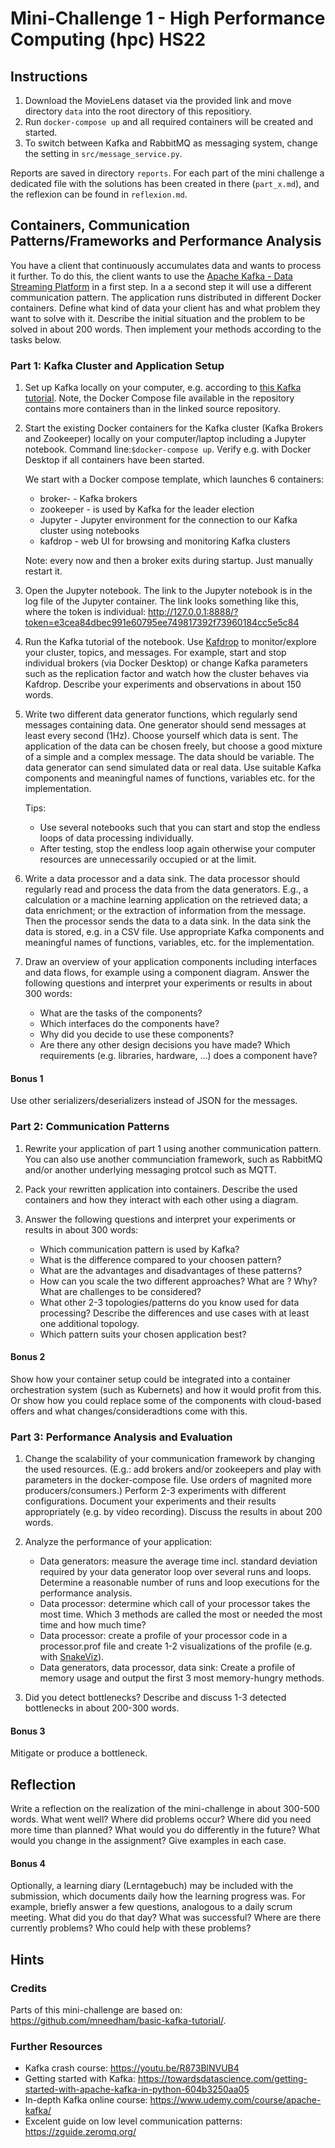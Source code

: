 # Mini-Challenge 1 - High Performance Computing (hpc) HS22

## Instructions

1. Download the MovieLens dataset via the provided link and move directory `data` into the root directory of this repositiory.
2. Run `docker-compose up` and all required containers will be created and started.
3. To switch between Kafka and RabbitMQ as messaging system, change the setting in `src/message_service.py`.

Reports are saved in directory `reports`. For each part of the mini challenge a dedicated file with the solutions has been created in there (`part_x.md`), and the reflexion can be found in `reflexion.md`.

## Containers, Communication Patterns/Frameworks and Performance Analysis

You have a client that continuously accumulates data and wants to process it further. To do this, the client wants to use the [Apache Kafka - Data Streaming Platform](https://kafka.apache.org/) in a first step. In a a second step it will use a different communication pattern. The application runs distributed in different Docker containers. Define what kind of data your client has and what problem they want to solve with it. Describe the initial situation and the problem to be solved in about 200 words. Then implement your methods according to the tasks below.

### Part 1: Kafka Cluster and Application Setup

1. Set up Kafka locally on your computer, e.g. according to [this Kafka tutorial](https://github.com/mneedham/basic-kafka-tutorial.git).
Note, the Docker Compose file available in the repository contains more containers than in the linked source repository.

2. Start the existing Docker containers for the Kafka cluster (Kafka Brokers and Zookeeper) locally on your computer/laptop including a Jupyter notebook. Command line:`$docker-compose up`. Verify e.g. with Docker Desktop if all containers have been started.

    We start with a Docker compose template, which launches 6 containers:

    * broker-<x> - Kafka brokers
    * zookeeper - is used by Kafka for the leader election
    * Jupyter - Jupyter environment for the connection to our Kafka cluster using notebooks
    * kafdrop - web UI for browsing and monitoring Kafka clusters

    Note: every now and then a broker exits during startup. Just manually restart it.

3. Open the Jupyter notebook. The link to the Jupyter notebook is in the log file of the Jupyter container. The link looks something like this, where the token is individual: http://127.0.0.1:8888/?token=e3cea84dbec991e60795ee749817392f73960184cc5e5c84

4. Run the Kafka tutorial of the notebook. Use [Kafdrop]( https://github.com/obsidiandynamics/kafdrop) to monitor/explore your cluster, topics, and messages. For example, start and stop individual brokers (via Docker Desktop) or change Kafka parameters such as the replication factor and watch how the cluster behaves via Kafdrop. Describe your experiments and observations in about 150 words.

5. Write two different data generator functions, which regularly send messages containing data. One generator should send messages at least every second (1Hz). Choose yourself which data is sent. The application of the data can be chosen freely, but choose a good mixture of a simple and a complex message. The data should be variable. The data generator can send simulated data or real data. Use suitable Kafka components and meaningful names of functions, variables etc. for the implementation.

    Tips:
    * Use several notebooks such that you can start and stop the endless loops of data processing individually.
    * After testing, stop the endless loop again otherwise your computer resources are unnecessarily occupied or at the limit.

6. Write a data processor and a data sink. The data processor should regularly read and process the data from the data generators. E.g., a calculation or a machine learning application on the retrieved data; a data enrichment; or the extraction of information from the message. Then the processor sends the data to a data sink. In the data sink the data is stored, e.g. in a CSV file. Use appropriate Kafka components and meaningful names of functions, variables, etc. for the implementation.

7. Draw an overview of your application components including interfaces and data flows, for example using a component diagram. Answer the following questions and interpret your experiments or results in about 300 words:

      * What are the tasks of the components?
      * Which interfaces do the components have?
      * Why did you decide to use these components?
      * Are there any other design decisions you have made? Which requirements (e.g. libraries, hardware, ...) does a component have?

#### Bonus 1
Use other serializers/deserializers instead of JSON for the messages.

### Part 2: Communication Patterns

1. Rewrite your application of part 1 using another communication pattern. You can also use another communciation framework, such as RabbitMQ and/or another underlying messaging protcol such as MQTT.

2. Pack your rewritten application into containers. Describe the used containers and how they interact with each other using a diagram.

3. Answer the following questions and interpret your experiments or results in about 300 words:
      * Which communication pattern is used by Kafka?
      * What is the difference compared to your choosen pattern?
      * What are the advantages and disadvantages of these patterns?
      * How can you scale the two different approaches? What are ? Why? What are challenges to be considered?
      * What other 2-3 topologies/patterns do you know used for data processing? Describe the differences and use cases with at least one additional topology.
      * Which pattern suits your chosen application best?

#### Bonus 2
Show how your container setup could be integrated into a container orchestration system (such as Kubernets) and how it would profit from this. Or show how you could replace some of the components with cloud-based offers and what changes/consideradtions come with this.

### Part 3: Performance Analysis and Evaluation

1. Change the scalability of your communication framework by changing the used resources. (E.g.: add brokers and/or zookeepers and play with parameters in the docker-compose file. Use orders of magnited more producers/consumers.) Perform 2-3 experiments with different configurations. Document your experiments and their results appropriately (e.g. by video recording). Discuss the results in about 200 words.

2. Analyze the performance of your application:

    * Data generators: measure the average time incl. standard deviation required by your data generator loop over several runs and loops. Determine a reasonable number of runs and loop executions for the performance analysis.
    * Data processor: determine which call of your processor takes the most time. Which 3 methods are called the most or needed the most time and how much time?
    * Data processor: create a profile of your processor code in a processor.prof file and create 1-2 visualizations of the profile (e.g. with [SnakeViz](https://jiffyclub.github.io/snakeviz/)).
    * Data generators, data processor, data sink: Create a profile of memory usage and output the first 3 most memory-hungry methods.

3. Did you detect bottlenecks? Describe and discuss 1-3 detected bottlenecks in about 200-300 words.

#### Bonus 3
Mitigate or produce a bottleneck.


## Reflection

Write a reflection on the realization of the mini-challenge in about 300-500 words. What went well? Where did problems occur? Where did you need more time than planned?
What would you do differently in the future? What would you change in the assignment? Give examples in each case.


#### Bonus  4
Optionally, a learning diary (Lerntagebuch) may be included with the submission, which documents daily how the learning progress was.
For example, briefly answer a few questions, analogous to a daily scrum meeting. What did you do that day? What was successful? Where are there currently problems?
Who could help with these problems?


## Hints

### Credits

Parts of this mini-challenge are based on: https://github.com/mneedham/basic-kafka-tutorial/.


### Further Resources

* Kafka crash course: https://youtu.be/R873BlNVUB4
* Getting started with Kafka: https://towardsdatascience.com/getting-started-with-apache-kafka-in-python-604b3250aa05
* In-depth Kafka online course: https://www.udemy.com/course/apache-kafka/
* Excelent guide on low level communication patterns: https://zguide.zeromq.org/
